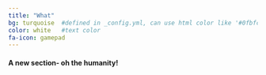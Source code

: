 ```yaml
---
title: "What"
bg: turquoise  #defined in _config.yml, can use html color like '#0fbfcf'
color: white   #text color
fa-icon: gamepad
---
```


#### A new section- oh the humanity!